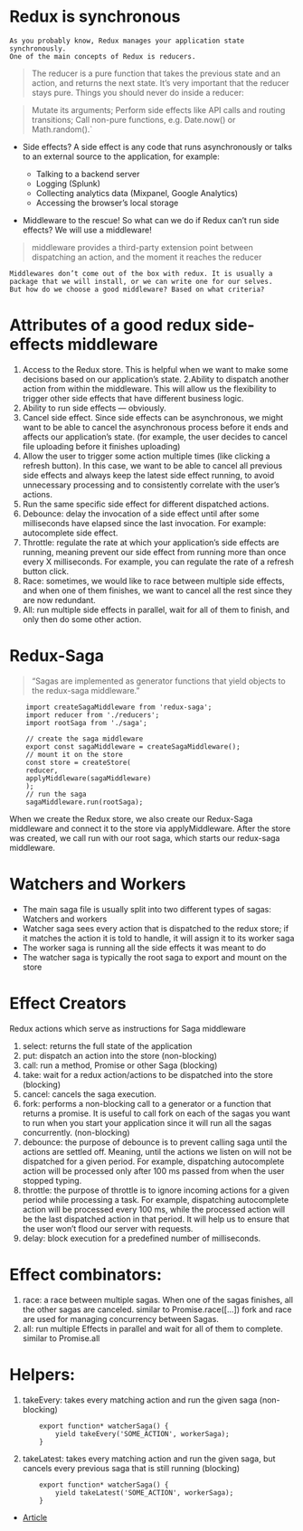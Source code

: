 # Redux is synchronous
    As you probably know, Redux manages your application state synchronously.
    One of the main concepts of Redux is reducers.

> The reducer is a pure function that takes the previous state and an action, and returns the next state. It’s very important that 
  the reducer stays pure. Things you should never do inside  a reducer:

> Mutate its arguments;
    Perform side effects like API calls and routing transitions;
    Call non-pure functions, e.g. Date.now() or Math.random().`

* Side effects?
    A side effect is any code that runs asynchronously or talks to an external source to the application, for example:
    - Talking to a backend server
    - Logging (Splunk)
    - Collecting analytics data (Mixpanel, Google Analytics)
    - Accessing the browser’s local storage

* Middleware to the rescue!
    So what can we do if Redux can’t run side effects? We will use a middleware!

> middleware provides a third-party extension point between dispatching an action, and the moment it reaches the reducer

    Middlewares don’t come out of the box with redux. It is usually a package that we will install, or we can write one for our selves.
    But how do we choose a good middleware? Based on what criteria?

# Attributes of a good redux side-effects middleware
1. Access to the Redux store. This is helpful when we want to make some decisions based on our application’s state.
2.Ability to dispatch another action from within the middleware. This will allow us the flexibility to trigger other side effects that have different business logic.
3. Ability to run side effects — obviously.
4. Cancel side effect. Since side effects can be asynchronous, we might want to be able to cancel the asynchronous process before it ends and affects our application’s state. (for example, the user decides to cancel file uploading before it finishes uploading)
5. Allow the user to trigger some action multiple times (like clicking a refresh button). In this case, we want to be able to cancel all previous side effects and always keep the latest side effect running, to avoid unnecessary processing and to consistently correlate with the user’s actions.
6. Run the same specific side effect for different dispatched actions.
7. Debounce: delay the invocation of a side effect until after some milliseconds have elapsed since the last invocation. For example: autocomplete side effect.
8. Throttle: regulate the rate at which your application’s side effects are running, meaning prevent our side effect from running more than once every X milliseconds. For example, you can regulate the rate of a refresh button click.
9. Race: sometimes, we would like to race between multiple side effects, and when one of them finishes, we want to cancel all the rest since they are now redundant.
10. All: run multiple side effects in parallel, wait for all of them to finish, and only then do some other action.


# Redux-Saga
> “Sagas are implemented as generator functions that yield objects to the redux-saga middleware.”

``` import { createStore, applyMiddleware } from 'redux';
    import createSagaMiddleware from 'redux-saga';
    import reducer from './reducers';
    import rootSaga from './saga';

    // create the saga middleware
    export const sagaMiddleware = createSagaMiddleware();
    // mount it on the store
    const store = createStore(
    reducer,
    applyMiddleware(sagaMiddleware)
    );
    // run the saga
    sagaMiddleware.run(rootSaga);
```

When we create the Redux store, we also create our Redux-Saga middleware and connect it to the store via applyMiddleware. After the store was created, we call run with our root saga, which starts our redux-saga middleware.

# Watchers and Workers
- The main saga file is usually split into two different types of sagas: Watchers and workers
- Watcher saga sees every action that is dispatched to the redux store; if it matches the action it is told to handle, it will assign it to its worker saga
- The worker saga is running all the side effects it was meant to do
- The watcher saga is typically the root saga to export and mount on the store

# Effect Creators
Redux actions which serve as instructions for Saga middleware
1. select: returns the full state of the application
2. put: dispatch an action into the store (non-blocking)
3. call: run a method, Promise or other Saga (blocking)
4. take: wait for a redux action/actions to be dispatched into the store (blocking)
5. cancel: cancels the saga execution.
6. fork: performs a non-blocking call to a generator or a function that returns a promise. It is useful to call fork on each of the    sagas you want to run when you start your application since it will run all the sagas concurrently. (non-blocking)
7. debounce: the purpose of debounce is to prevent calling saga until the actions are settled off. Meaning, until the actions we listen on will not be dispatched for a given period. For example, dispatching autocomplete action will be processed only after 100 ms passed from when the user stopped typing.
8. throttle: the purpose of throttle is to ignore incoming actions for a given period while processing a task. For example, dispatching autocomplete action will be processed every 100 ms, while the processed action will be the last dispatched action in that period. It will help us to ensure that the user won’t flood our server with requests.
9. delay: block execution for a predefined number of milliseconds.

# Effect combinators:
1. race: a race between multiple sagas. When one of the sagas finishes, all the other sagas are canceled. similar to Promise.race([...])
fork and race are used for managing concurrency between Sagas.
2. all: run multiple Effects in parallel and wait for all of them to complete. similar to Promise.all

# Helpers:
1. takeEvery: takes every matching action and run the given saga (non-blocking)

    ``` 
        export function* watcherSaga() {
            yield takeEvery('SOME_ACTION', workerSaga);
        }
   ```
2. takeLatest: takes every matching action and run the given saga, but cancels every previous saga that is still running (blocking)

    ```   
        export function* watcherSaga() {
            yield takeLatest('SOME_ACTION', workerSaga);
        }
    ```


* [Article](https://medium.com/nmc-techblog/the-power-of-redux-saga-3dbd26a08b49)    